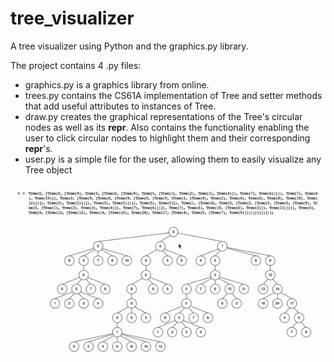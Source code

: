 # tree_visualizer
A tree visualizer using Python and the graphics.py library. 

The project contains 4 .py files:
- graphics.py is a graphics library from online.
- trees.py contains the CS61A implementation of Tree and setter methods that add useful attributes to instances of Tree.
- draw.py creates the graphical representations of the Tree's circular nodes as well as its __repr__. Also contains the functionality enabling the user to click circular nodes to highlight them and their corresponding __repr__'s. 
- user.py is a simple file for the user, allowing them to easily visualize any Tree object 

![Tree Visualizer Demo](demo.gif)
